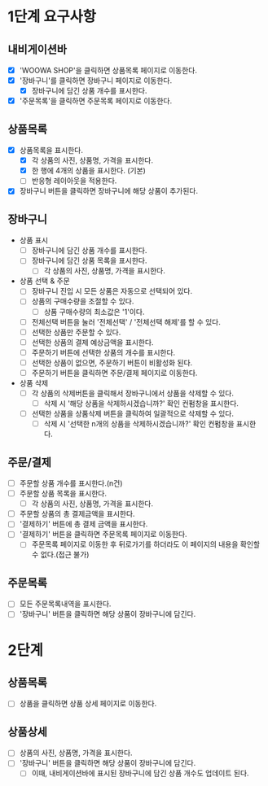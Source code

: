 # 1단계 요구사항

## 내비게이션바

- [x] 'WOOWA SHOP'을 클릭하면 상품목록 페이지로 이동한다.
- [x] '장바구니'를 클릭하면 장바구니 페이지로 이동한다.
  - [x] 장바구니에 담긴 상품 개수를 표시한다.
- [x] '주문목록'을 클릭하면 주문목록 페이지로 이동한다.

## 상품목록

- [x] 상품목록을 표시한다.
  - [x] 각 상품의 사진, 상품명, 가격을 표시한다.
  - [x] 한 행에 4개의 상품을 표시한다. (기본)
  - [ ] 반응형 레이아웃을 적용한다.
- [x] 장바구니 버튼을 클릭하면 장바구니에 해당 상품이 추가된다.

## 장바구니

- 상품 표시
  - [ ] 장바구니에 담긴 상품 개수를 표시한다.
  - [ ] 장바구니에 담긴 상품 목록을 표시한다.
    - [ ] 각 상품의 사진, 상품명, 가격을 표시한다.
- 상품 선택 & 주문
  - [ ] 장바구니 진입 시 모든 상품은 자동으로 선택되어 있다.
  - [ ] 상품의 구매수량을 조절할 수 있다.
    - [ ] 상품 구매수량의 최소값은 '1'이다.
  - [ ] 전체선택 버튼을 눌러 '전체선택' / '전체선택 해제'를 할 수 있다.
  - [ ] 선택한 상품만 주문할 수 있다.
  - [ ] 선택한 상품의 결제 예상금액을 표시한다.
  - [ ] 주문하기 버튼에 선택한 상품의 개수를 표시한다.
  - [ ] 선택한 상품이 없으면, 주문하기 버튼이 비활성화 된다.
  - [ ] 주문하기 버튼을 클릭하면 주문/결제 페이지로 이동한다.
- 상품 삭제
  - [ ] 각 상품의 삭제버튼을 클릭해서 장바구니에서 상품을 삭제할 수 있다.
    - [ ] 삭제 시 '해당 상품을 삭제하시겠습니까?' 확인 컨펌창을 표시한다.
  - [ ] 선택한 상품을 상품삭제 버튼을 클릭하여 일괄적으로 삭제할 수 있다.
    - [ ] 삭제 시 '선택한 n개의 상품을 삭제하시겠습니까?' 확인 컨펌창을 표시한다.

## 주문/결제

- [ ] 주문할 상품 개수를 표시한다.(n건)
- [ ] 주문할 상품 목록을 표시한다.
  - [ ] 각 상품의 사진, 상품명, 가격을 표시한다.
- [ ] 주문할 상품의 총 결제금액을 표시한다.
- [ ] '결제하기' 버튼에 총 결제 금액을 표시한다.
- [ ] '결제하기' 버튼을 클릭하면 주문목록 페이지로 이동한다.
  - [ ] 주문목록 페이지로 이동한 후 뒤로가기를 하더라도 이 페이지의 내용을 확인할 수 없다.(접근 불가)

## 주문목록

- [ ] 모든 주문목록내역을 표시한다.
- [ ] '장바구니' 버튼을 클릭하면 해당 상품이 장바구니에 담긴다.

# 2단계

## 상품목록

- [ ] 상품을 클릭하면 상품 상세 페이지로 이동한다.

## 상품상세

- [ ] 상품의 사진, 상품명, 가격을 표시한다.
- [ ] '장바구니' 버튼을 클릭하면 해당 상품이 장바구니에 담긴다.
  - [ ] 이때, 내비게이션바에 표시된 장바구니에 담긴 상품 개수도 업데이트 된다.
